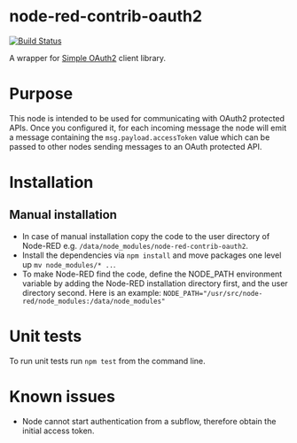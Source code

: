 # node-red-contrib-oauth2
[![Build Status](https://travis-ci.com/elvetemedve/node-red-contrib-oauth2.svg?branch=master)](https://travis-ci.com/elvetemedve/node-red-contrib-oauth2)

A wrapper for [Simple OAuth2](http://lelylan.github.io/simple-oauth2/) client library.

# Purpose

This node is intended to be used for communicating with OAuth2 protected APIs. Once you configured it,
for each incoming message the node will emit a message containing the <code>msg.payload.accessToken</code>
value which can be passed to other nodes sending messages to an OAuth protected API.

# Installation

## Manual installation

- In case of manual installation copy the code to the user directory of Node-RED e.g. `/data/node_modules/node-red-contrib-oauth2`.
- Install the dependencies via `npm install` and move packages one level up `mv node_modules/* ..`.
- To make Node-RED find the code, define the NODE_PATH environment variable by adding the
Node-RED installation directory first, and the user directory second. Here is an example: `NODE_PATH="/usr/src/node-red/node_modules:/data/node_modules"`

# Unit tests

To run unit tests run `npm test` from the command line.

# Known issues

- Node cannot start authentication from a subflow, therefore obtain the initial access token.
